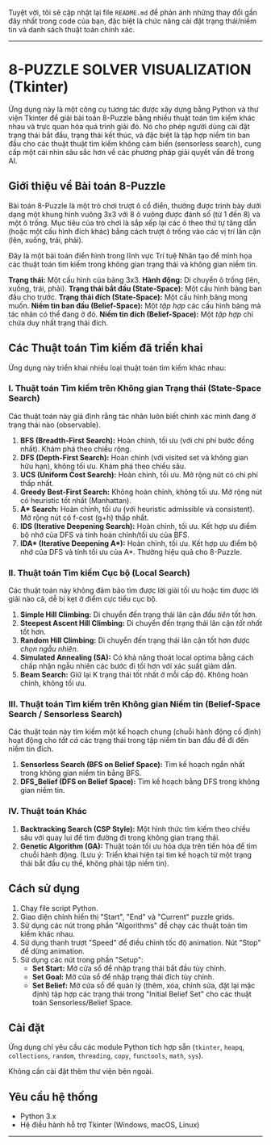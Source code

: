 Tuyệt vời, tôi sẽ cập nhật lại file `README.md` để phản ánh những thay đổi gần đây nhất trong code của bạn, đặc biệt là chức năng cài đặt trạng thái/niềm tin và danh sách thuật toán chính xác.

---

# 8-PUZZLE SOLVER VISUALIZATION (Tkinter)

Ứng dụng này là một công cụ tương tác được xây dựng bằng Python và thư viện Tkinter để giải bài toán 8-Puzzle bằng nhiều thuật toán tìm kiếm khác nhau và trực quan hóa quá trình giải đó. Nó cho phép người dùng cài đặt trạng thái bắt đầu, trạng thái kết thúc, và đặc biệt là tập hợp niềm tin ban đầu cho các thuật thuật tìm kiếm không cảm biến (sensorless search), cung cấp một cái nhìn sâu sắc hơn về các phương pháp giải quyết vấn đề trong AI.

## Giới thiệu về Bài toán 8-Puzzle

Bài toán 8-Puzzle là một trò chơi trượt ô cổ điển, thường được trình bày dưới dạng một khung hình vuông 3x3 với 8 ô vuông được đánh số (từ 1 đến 8) và một ô trống. Mục tiêu của trò chơi là sắp xếp lại các ô theo thứ tự tăng dần (hoặc một cấu hình đích khác) bằng cách trượt ô trống vào các vị trí lân cận (lên, xuống, trái, phải).

Đây là một bài toán điển hình trong lĩnh vực Trí tuệ Nhân tạo để minh họa các thuật toán tìm kiếm trong không gian trạng thái và không gian niềm tin.

**Trạng thái:** Một cấu hình của bảng 3x3.
**Hành động:** Di chuyển ô trống (lên, xuống, trái, phải).
**Trạng thái bắt đầu (State-Space):** Một cấu hình bảng ban đầu cho trước.
**Trạng thái đích (State-Space):** Một cấu hình bảng mong muốn.
**Niềm tin ban đầu (Belief-Space):** Một *tập hợp* các cấu hình bảng mà tác nhân có thể đang ở đó.
**Niềm tin đích (Belief-Space):** Một *tập hợp* chỉ chứa duy nhất trạng thái đích.

## Các Thuật toán Tìm kiếm đã triển khai

Ứng dụng này triển khai nhiều loại thuật toán tìm kiếm khác nhau:

### I. Thuật toán Tìm kiếm trên Không gian Trạng thái (State-Space Search)

Các thuật toán này giả định rằng tác nhân luôn biết chính xác mình đang ở trạng thái nào (observable).

1.  **BFS (Breadth-First Search):** Hoàn chỉnh, tối ưu (với chi phí bước đồng nhất). Khám phá theo chiều rộng.
2.  **DFS (Depth-First Search):** Hoàn chỉnh (với visited set và không gian hữu hạn), không tối ưu. Khám phá theo chiều sâu.
3.  **UCS (Uniform Cost Search):** Hoàn chỉnh, tối ưu. Mở rộng nút có chi phí thấp nhất.
4.  **Greedy Best-First Search:** Không hoàn chỉnh, không tối ưu. Mở rộng nút có heuristic tốt nhất (Manhattan).
5.  **A\* Search:** Hoàn chỉnh, tối ưu (với heuristic admissible và consistent). Mở rộng nút có f-cost (g+h) thấp nhất.
6.  **IDS (Iterative Deepening Search):** Hoàn chỉnh, tối ưu. Kết hợp ưu điểm bộ nhớ của DFS và tính hoàn chỉnh/tối ưu của BFS.
7.  **IDA\* (Iterative Deepening A\*):** Hoàn chỉnh, tối ưu. Kết hợp ưu điểm bộ nhớ của DFS và tính tối ưu của A\*. Thường hiệu quả cho 8-Puzzle.

### II. Thuật toán Tìm kiếm Cục bộ (Local Search)

Các thuật toán này không đảm bảo tìm được lời giải tối ưu hoặc tìm được lời giải nào cả, dễ bị kẹt ở điểm cực tiểu cục bộ.

1.  **Simple Hill Climbing:** Di chuyển đến trạng thái lân cận *đầu tiên* tốt hơn.
2.  **Steepest Ascent Hill Climbing:** Di chuyển đến trạng thái lân cận *tốt nhất* tốt hơn.
3.  **Random Hill Climbing:** Di chuyển đến trạng thái lân cận tốt hơn được *chọn ngẫu nhiên*.
4.  **Simulated Annealing (SA):** Có khả năng thoát local optima bằng cách chấp nhận ngẫu nhiên các bước đi tồi hơn với xác suất giảm dần.
5.  **Beam Search:** Giữ lại K trạng thái tốt nhất ở mỗi cấp độ. Không hoàn chỉnh, không tối ưu.

### III. Thuật toán Tìm kiếm trên Không gian Niềm tin (Belief-Space Search / Sensorless Search)

Các thuật toán này tìm kiếm một kế hoạch chung (chuỗi hành động cố định) hoạt động cho *tất cả* các trạng thái trong tập niềm tin ban đầu để đi đến niềm tin đích.

1.  **Sensorless Search (BFS on Belief Space):** Tìm kế hoạch ngắn nhất trong không gian niềm tin bằng BFS.
2.  **DFS\_Belief (DFS on Belief Space):** Tìm kế hoạch bằng DFS trong không gian niềm tin.

### IV. Thuật toán Khác

1.  **Backtracking Search (CSP Style):** Một hình thức tìm kiếm theo chiều sâu với quay lui để tìm đường đi trong không gian trạng thái.
2.  **Genetic Algorithm (GA):** Thuật toán tối ưu hóa dựa trên tiến hóa để tìm chuỗi hành động. (Lưu ý: Triển khai hiện tại tìm kế hoạch từ một trạng thái bắt đầu cụ thể, không phải tập niềm tin).

## Cách sử dụng

1.  Chạy file script Python.
2.  Giao diện chính hiển thị "Start", "End" và "Current" puzzle grids.
3.  Sử dụng các nút trong phần "Algorithms" để chạy các thuật toán tìm kiếm khác nhau.
4.  Sử dụng thanh trượt "Speed" để điều chỉnh tốc độ animation. Nút "Stop" để dừng animation.
5.  Sử dụng các nút trong phần "Setup":
    *   **Set Start:** Mở cửa sổ để nhập trạng thái bắt đầu tùy chỉnh.
    *   **Set Goal:** Mở cửa sổ để nhập trạng thái đích tùy chỉnh.
    *   **Set Belief:** Mở cửa sổ để quản lý (thêm, xóa, chỉnh sửa, đặt lại mặc định) tập hợp các trạng thái trong "Initial Belief Set" cho các thuật toán Sensorless/Belief Space.

## Cài đặt

Ứng dụng chỉ yêu cầu các module Python tích hợp sẵn (`tkinter`, `heapq`, `collections`, `random`, `threading`, `copy`, `functools`, `math`, `sys`).

Không cần cài đặt thêm thư viện bên ngoài.

## Yêu cầu hệ thống

*   Python 3.x
*   Hệ điều hành hỗ trợ Tkinter (Windows, macOS, Linux)

---